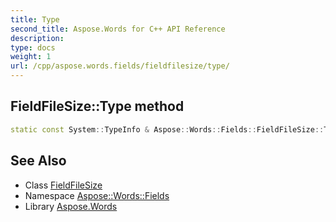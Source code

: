 ```yaml
---
title: Type
second_title: Aspose.Words for C++ API Reference
description: 
type: docs
weight: 1
url: /cpp/aspose.words.fields/fieldfilesize/type/
---
```

## FieldFileSize::Type method




```cpp
static const System::TypeInfo & Aspose::Words::Fields::FieldFileSize::Type()
```

## See Also

* Class [FieldFileSize](../)
* Namespace [Aspose::Words::Fields](../../)
* Library [Aspose.Words](../../../)
